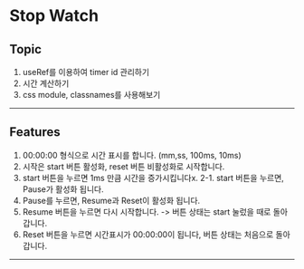 # Stop Watch

## Topic

1. useRef를 이용하여 timer id 관리하기
2. 시간 계산하기
3. css module, classnames를 사용해보기

---

## Features

1. 00:00:00 형식으로 시간 표시를 합니다. (mm,ss, 100ms, 10ms)
2. 시작은 start 버튼 활성화, reset 버튼 비활성화로 시작합니다.
3. start 버튼을 누르면 1ms 만큼 시간을 증가시킵니다x.
   2-1. start 버튼을 누르면, Pause가 활성화 됩니다.
4. Pause를 누르면, Resume과 Reset이 활성화 됩니다.
5. Resume 버튼을 누르면 다시 시작합니다. -> 버튼 상태는 start 눌렀을 때로 돌아갑니다.
6. Reset 버튼을 누르면 시간표시가 00:00:00이 됩니다, 버튼 상태는 처음으로 돌아갑니다.

---
